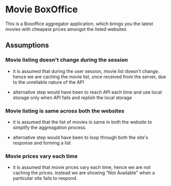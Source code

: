 # Movie BoxOffice

This is a Boxoffice aggregator application, which brings you the latest movies with cheapest prices amongst the listed websites

## Assumptions

### Movie listing doesn't change during the session

* it is assumed that during the user session, movie list doesn't change. hence we are caching the movie list, once received from the server, due to the unreliable nature of the API
- alternative step would have been to reach API each time and use local storage only when API fails and replish the local storage

### Movie listing is same across both the websites

* it is assumed that the list of movies is same in both the website to simplify the aggreagation process. 
- alternative step would have been to loop through both the site's response and forming a list

### Movie prices vary each time

* it is assumed that movie prices vary each time, hence we are not caching the prices. instead we are showing "Not Available" when a particular site fails to respond.
